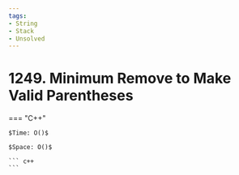 ```yaml
---
tags:
- String
- Stack
- Unsolved
---
```



# 1249. Minimum Remove to Make Valid Parentheses

=== "C++"

    $Time: O()$

    $Space: O()$

    ``` c++
    ```
